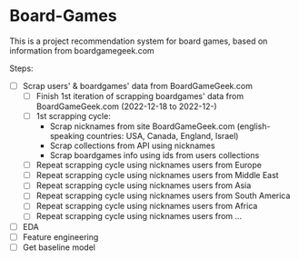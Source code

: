 # Board-Games
This is a project recommendation system for board games, based on information from boardgamegeek.com

Steps:

- [ ] Scrap users' & boardgames' data from BoardGameGeek.com
  - [ ] Finish 1st iteration of scrapping boardgames' data from BoardGameGeek.com (2022-12-18 to 2022-12-)
  - [ ] 1st scrapping cycle:
    - Scrap nicknames from site BoardGameGeek.com (english-speaking countries: USA, Canada, England, Israel)
    - Scrap collections from API using nicknames
    - Scrap boardgames info using ids from users collections
  - [ ] Repeat scrapping cycle using nicknames users from Europe
  - [ ] Repeat scrapping cycle using nicknames users from Middle East
  - [ ] Repeat scrapping cycle using nicknames users from Asia
  - [ ] Repeat scrapping cycle using nicknames users from South America
  - [ ] Repeat scrapping cycle using nicknames users from Africa
  - [ ] Repeat scrapping cycle using nicknames users from ...
- [ ] EDA
- [ ] Feature engineering
- [ ] Get baseline model
